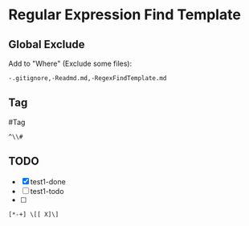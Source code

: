 # Regular Expression Find Template


## Global Exclude
Add to "Where" (Exclude some files):
```text
-.gitignore,-Readmd.md,-RegexFindTemplate.md
```

## Tag
\#Tag

```text
^\\#
```

## TODO
- [X] test1-done
- [ ] test1-todo
- [ ] 
```text
[*-+] \[[ X]\]
```
